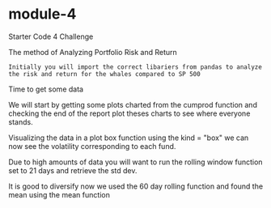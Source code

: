 # module-4
Starter Code 4 Challenge

The method of Analyzing Portfolio Risk and Return

    Initially you will import the correct libariers from pandas to analyze the risk and return for the whales compared to SP 500
    
    
Time to get some data 

  We will start by getting some plots charted from the cumprod function and checking the end of the report plot theses charts to see where everyone stands.
  
Visualizing the data in a plot box function using the kind = "box" we can now see the volatility corresponding to each fund.

Due to high amounts of data you will want to run the rolling window function set to 21 days and retrieve the std dev.


It is good to diversify now we used the 60 day rolling function and found the mean using the mean function



